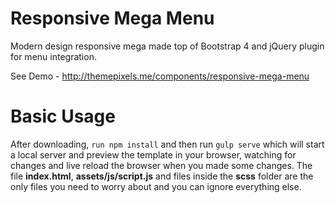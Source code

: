 # Responsive Mega Menu
Modern design responsive mega made top of Bootstrap 4 and jQuery plugin for menu integration.

See Demo - <a href="http://themepixels.me/components/responsive-mega-menu">http://themepixels.me/components/responsive-mega-menu</a>

# Basic Usage
After downloading, <code>run npm install</code> and then run <code>gulp serve</code> which will start a local server and preview the template in your browser, watching for changes and live reload the browser when you made some changes. The file <strong>index.html</strong>, <strong>assets/js/script.js</strong> and files inside the <strong>scss</strong> folder are the only files you need to worry about and you can ignore everything else. 
